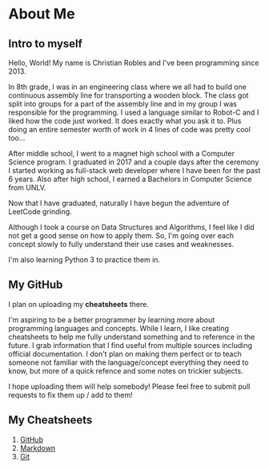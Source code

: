 # About Me

## Intro to myself

Hello, World! My name is Christian Robles and I've been programming since 2013.

In 8th grade, I was in an engineering class where we all had to build one continuous assembly line for transporting a wooden block. The class got split into groups for a part of the assembly line and in my group I was responsible for the programming. I used a language similar to Robot-C and I liked how the code just worked. It does exactly what you ask it to. Plus doing an entire semester worth of work in 4 lines of code was pretty cool too...

After middle school, I went to a magnet high school with a Computer Science program. I graduated in 2017 and a couple days after the ceremony I started working as full-stack web developer where I have been for the past 6 years. Also after high school, I earned a Bachelors in Computer Science from UNLV.

Now that I have graduated, naturally I have begun the adventure of LeetCode grinding.

Although I took a course on Data Structures and Algorithms, I feel like I did not get a good sense on how to apply them. So, I'm going over each concept slowly to fully understand their use cases and weaknesses. 

I'm also learning Python 3 to practice them in.

## My GitHub

I plan on uploading my **cheatsheets** there.

I'm aspiring to be a better programmer by learning more about programming languages and concepts. While I learn, I like creating cheatsheets to help me fully understand something and to reference in the future. I grab information that I find useful from multiple sources including official documentation. I don't plan on making them perfect or to teach someone not familiar with the language/concept everything they need to know, but more of a quick refence and some notes on trickier subjects.

I hope uploading them will help somebody! Please feel free to submit pull requests to fix them up / add to them!

##  My Cheatsheets

1. [GitHub](https://github.com/chrisrobles/github-cheatsheet)
2. [Markdown](https://github.com/chrisrobles/markdown-cheatsheet)
3. [Git](https://github.com/chrisrobles/git-cheatsheet)
